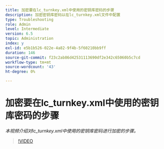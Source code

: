 ```yaml
---
title: 加密要在lc_turnkey.xml中使用的密钥库密码的步骤
description: 加密密钥库密码以在lc_turnkey.xml文件中配置
type: Troubleshooting
role: Admin
level: Intermediate
version: 6.5
topic: Administration
index: y
exl-id: e5b1b526-022e-4a82-9f4b-5f60210bb9ff
duration: 146
source-git-commit: f23c2ab86d42531113690df2e342c65060b5c7cd
workflow-type: tm+mt
source-wordcount: '43'
ht-degree: 0%

---
```


# 加密要在lc_turnkey.xml中使用的密钥库密码的步骤

*本视频介绍对lc_turnkey.xml中使用的密钥库密码进行加密的步骤。*

>[!VIDEO](https://video.tv.adobe.com/v/335538?quality=12&learn=on)
